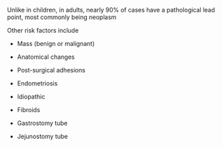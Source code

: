 Unlike in children, in adults, nearly 90% of cases have a pathological lead point, most commonly being neoplasm

Other risk factors include

- Mass (benign or malignant)

- Anatomical changes

- Post-surgical adhesions

- Endometriosis

- Idiopathic

- Fibroids

- Gastrostomy tube

- Jejunostomy tube